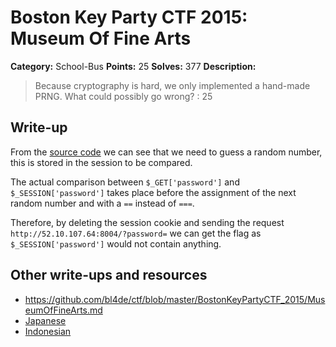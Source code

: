 # Boston Key Party CTF 2015: Museum Of Fine Arts

**Category:** School-Bus
**Points:** 25
**Solves:** 377
**Description:**

> Because cryptography is hard, we only implemented a hand-made PRNG. What could possibly go wrong? : 25

## Write-up

From the [source code](./52.10.107.64\:8004/index.txt) we can see that we need to guess a random number, this is stored in the session to be compared.

The actual comparison between `$_GET['password']` and `$_SESSION['password']` takes place before the assignment of the next random number and with a `==` instead of `===`. 

Therefore, by deleting the session cookie and sending the request `http://52.10.107.64:8004/?password=` we can get the flag as `$_SESSION['password']` would not contain anything.

## Other write-ups and resources

* <https://github.com/bl4de/ctf/blob/master/BostonKeyPartyCTF_2015/MuseumOfFineArts.md>
* [Japanese](http://kazu1130-h.hatenablog.jp/entry/2015/03/02/034426)
* [Indonesian](http://blog.rentjong.net/2015/03/boston-key-party-2015-museum-of-fine.html)

